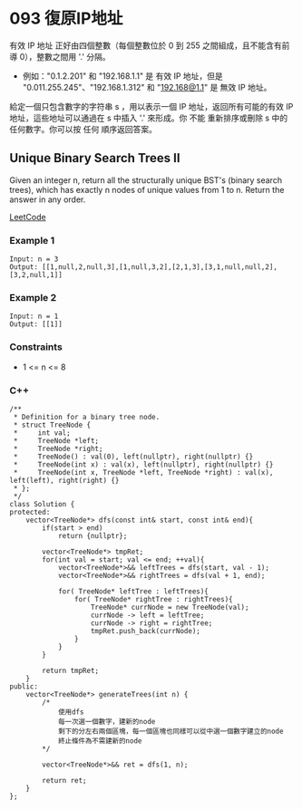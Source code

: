 # 093 復原IP地址

有效 IP 地址 正好由四個整數（每個整數位於 0 到 255 之間組成，且不能含有前導 0），整數之間用 '.' 分隔。

* 例如："0.1.2.201" 和 "192.168.1.1" 是 有效 IP 地址，但是 "0.011.255.245"、"192.168.1.312" 和 "192.168@1.1" 是 無效 IP 地址。

給定一個只包含數字的字符串 s ，用以表示一個 IP 地址，返回所有可能的有效 IP 地址，這些地址可以通過在 s 中插入 '.' 來形成。你 不能 重新排序或刪除 s 中的任何數字。你可以按 任何 順序返回答案。



## Unique Binary Search Trees II

Given an integer n, return all the structurally unique BST's (binary search trees), which has exactly n nodes of unique values from 1 to n. Return the answer in any order.

[LeetCode](https://leetcode.cn/problems/unique-binary-search-trees-ii/)

### Example 1

```
Input: n = 3
Output: [[1,null,2,null,3],[1,null,3,2],[2,1,3],[3,1,null,null,2],[3,2,null,1]]
```

### Example 2

```
Input: n = 1
Output: [[1]]
``` 

### Constraints

* 1 <= n <= 8


### C++ 

```
/**
 * Definition for a binary tree node.
 * struct TreeNode {
 *     int val;
 *     TreeNode *left;
 *     TreeNode *right;
 *     TreeNode() : val(0), left(nullptr), right(nullptr) {}
 *     TreeNode(int x) : val(x), left(nullptr), right(nullptr) {}
 *     TreeNode(int x, TreeNode *left, TreeNode *right) : val(x), left(left), right(right) {}
 * };
 */
class Solution {
protected:
    vector<TreeNode*> dfs(const int& start, const int& end){
        if(start > end)
            return {nullptr};

        vector<TreeNode*> tmpRet;
        for(int val = start; val <= end; ++val){
            vector<TreeNode*>&& leftTrees = dfs(start, val - 1);
            vector<TreeNode*>&& rightTrees = dfs(val + 1, end);

            for( TreeNode* leftTree : leftTrees){
                for( TreeNode* rightTree : rightTrees){
                    TreeNode* currNode = new TreeNode(val);
                    currNode -> left = leftTree;
                    currNode -> right = rightTree;
                    tmpRet.push_back(currNode);
                }
            }
        }

        return tmpRet;
    }
public:
    vector<TreeNode*> generateTrees(int n) {
        /*
            使用dfs
            每一次選一個數字，建新的node
            剩下的分左右兩個區塊，每一個區塊也同樣可以從中選一個數字建立的node
            終止條件為不需建新的node
        */

        vector<TreeNode*>&& ret = dfs(1, n);

        return ret;
    }
};
```
